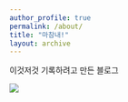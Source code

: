 ```yaml
---
author_profile: true
permalink: /about/
title: "마참내!"
layout: archive
---
```


이것저것 기록하려고 만든 블로그

<img src="https://ghchart.rshah.org/4b8398/clr4takeoff"/>